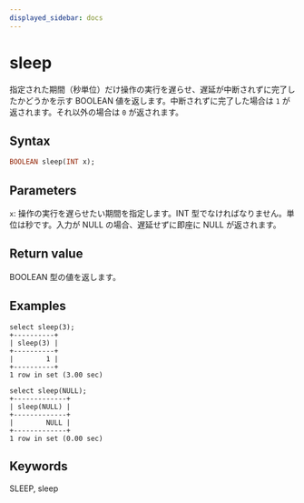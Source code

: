 ```yaml
---
displayed_sidebar: docs
---
```


# sleep

指定された期間（秒単位）だけ操作の実行を遅らせ、遅延が中断されずに完了したかどうかを示す BOOLEAN 値を返します。中断されずに完了した場合は `1` が返されます。それ以外の場合は `0` が返されます。

## Syntax

```Haskell
BOOLEAN sleep(INT x);
```

## Parameters

`x`: 操作の実行を遅らせたい期間を指定します。INT 型でなければなりません。単位は秒です。入力が NULL の場合、遅延せずに即座に NULL が返されます。

## Return value

BOOLEAN 型の値を返します。

## Examples

```Plain Text
select sleep(3);
+----------+
| sleep(3) |
+----------+
|        1 |
+----------+
1 row in set (3.00 sec)

select sleep(NULL);
+-------------+
| sleep(NULL) |
+-------------+
|        NULL |
+-------------+
1 row in set (0.00 sec)
```

## Keywords

SLEEP, sleep